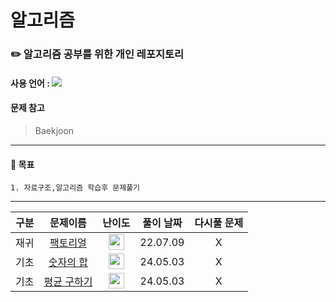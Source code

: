 # 알고리즘
### :pencil2:  알고리즘 공부를 위한 개인 레포지토리
#### 사용 언어 : <img src="https://img.shields.io/badge/java-007396?style=flat-square&logo=java&logoColor=white"/>
#### 문제 참고 
 > Baekjoon
***
#### :page_with_curl: 목표 
    1. 자료구조,알고리즘 학습후 문제풀기

***

| 구분 | 문제이름 | 난이도 | 풀이 날짜 | 다시풀 문제|
|---|:---:|:---:|:---:|:---:|
| 재귀 | [팩토리얼](https://www.acmicpc.net/problem/10872) | <img height="25px" width="25px" src="https://static.solved.ac/tier_small/1.svg"/> | 22.07.09 | X |
| 기초 | [숫자의 합](https://www.acmicpc.net/problem/11720) | <img height="25px" width="25px" src="https://static.solved.ac/tier_small/2.svg"/> | 24.05.03 | X |
| 기초 | [평균 구하기](https://www.acmicpc.net/problem/1546) | <img height="25px" width="25px" src="https://static.solved.ac/tier_small/5.svg"/> | 24.05.03 | X |

